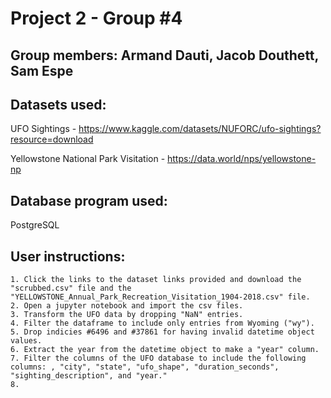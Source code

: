# Project 2 - Group #4

## Group members: Armand Dauti, Jacob Douthett, Sam Espe

## Datasets used:
UFO Sightings - https://www.kaggle.com/datasets/NUFORC/ufo-sightings?resource=download

Yellowstone National Park Visitation - https://data.world/nps/yellowstone-np

## Database program used: 
PostgreSQL

## User instructions:
    1. Click the links to the dataset links provided and download the "scrubbed.csv" file and the "YELLOWSTONE_Annual_Park_Recreation_Visitation_1904-2018.csv" file.
    2. Open a jupyter notebook and import the csv files.
    3. Transform the UFO data by dropping "NaN" entries. 
    4. Filter the dataframe to include only entries from Wyoming ("wy").
    5. Drop indicies #6496 and #37861 for having invalid datetime object values.
    6. Extract the year from the datetime object to make a "year" column.
    7. Filter the columns of the UFO database to include the following columns: , "city", "state", "ufo_shape", "duration_seconds", "sighting_description", and "year."
    8. 
